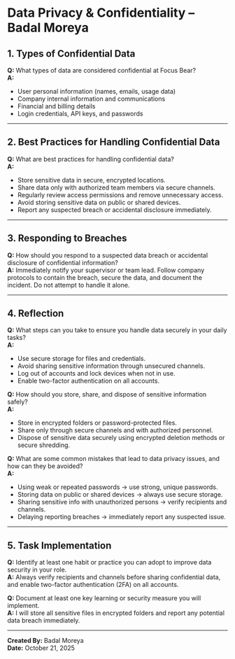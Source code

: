 # Data Privacy & Confidentiality – Badal Moreya

## 1. Types of Confidential Data
**Q:** What types of data are considered confidential at Focus Bear?  
**A:**  
- User personal information (names, emails, usage data)  
- Company internal information and communications  
- Financial and billing details  
- Login credentials, API keys, and passwords  

---

## 2. Best Practices for Handling Confidential Data
**Q:** What are best practices for handling confidential data?  
**A:**  
- Store sensitive data in secure, encrypted locations.  
- Share data only with authorized team members via secure channels.  
- Regularly review access permissions and remove unnecessary access.  
- Avoid storing sensitive data on public or shared devices.  
- Report any suspected breach or accidental disclosure immediately.  

---

## 3. Responding to Breaches
**Q:** How should you respond to a suspected data breach or accidental disclosure of confidential information?  
**A:** Immediately notify your supervisor or team lead. Follow company protocols to contain the breach, secure the data, and document the incident. Do not attempt to handle it alone.

---

## 4. Reflection

**Q:** What steps can you take to ensure you handle data securely in your daily tasks?  
**A:**  
- Use secure storage for files and credentials.  
- Avoid sharing sensitive information through unsecured channels.  
- Log out of accounts and lock devices when not in use.  
- Enable two-factor authentication on all accounts.  

**Q:** How should you store, share, and dispose of sensitive information safely?  
**A:**  
- Store in encrypted folders or password-protected files.  
- Share only through secure channels and with authorized personnel.  
- Dispose of sensitive data securely using encrypted deletion methods or secure shredding.

**Q:** What are some common mistakes that lead to data privacy issues, and how can they be avoided?  
**A:**  
- Using weak or repeated passwords → use strong, unique passwords.  
- Storing data on public or shared devices → always use secure storage.  
- Sharing sensitive info with unauthorized persons → verify recipients and channels.  
- Delaying reporting breaches → immediately report any suspected issue.  

---

## 5. Task Implementation

**Q:** Identify at least one habit or practice you can adopt to improve data security in your role.  
**A:** Always verify recipients and channels before sharing confidential data, and enable two-factor authentication (2FA) on all accounts.

**Q:** Document at least one key learning or security measure you will implement.  
**A:** I will store all sensitive files in encrypted folders and report any potential data breach immediately.  

---

**Created By:** Badal Moreya  
**Date:** October 21, 2025
